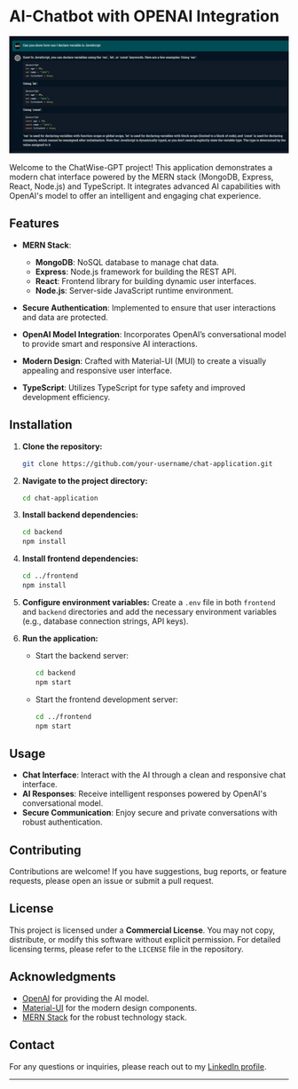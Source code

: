 # AI-Chatbot with OPENAI Integration

![ChatWise-GPT](./public/chat.png)

Welcome to the ChatWise-GPT project! This application demonstrates a modern chat interface powered by the MERN stack (MongoDB, Express, React, Node.js) and TypeScript. It integrates advanced AI capabilities with OpenAI's model to offer an intelligent and engaging chat experience.

## Features

- **MERN Stack**:

  - **MongoDB**: NoSQL database to manage chat data.
  - **Express**: Node.js framework for building the REST API.
  - **React**: Frontend library for building dynamic user interfaces.
  - **Node.js**: Server-side JavaScript runtime environment.

- **Secure Authentication**: Implemented to ensure that user interactions and data are protected.

- **OpenAI Model Integration**: Incorporates OpenAI’s conversational model to provide smart and responsive AI interactions.

- **Modern Design**: Crafted with Material-UI (MUI) to create a visually appealing and responsive user interface.

- **TypeScript**: Utilizes TypeScript for type safety and improved development efficiency.

## Installation

1. **Clone the repository:**

   ```bash
   git clone https://github.com/your-username/chat-application.git
   ```

2. **Navigate to the project directory:**

   ```bash
   cd chat-application
   ```

3. **Install backend dependencies:**

   ```bash
   cd backend
   npm install
   ```

4. **Install frontend dependencies:**

   ```bash
   cd ../frontend
   npm install
   ```

5. **Configure environment variables:**
   Create a `.env` file in both `frontend` and `backend` directories and add the necessary environment variables (e.g., database connection strings, API keys).

6. **Run the application:**
   - Start the backend server:
     ```bash
     cd backend
     npm start
     ```
   - Start the frontend development server:
     ```bash
     cd ../frontend
     npm start
     ```

## Usage

- **Chat Interface**: Interact with the AI through a clean and responsive chat interface.
- **AI Responses**: Receive intelligent responses powered by OpenAI's conversational model.
- **Secure Communication**: Enjoy secure and private conversations with robust authentication.

## Contributing

Contributions are welcome! If you have suggestions, bug reports, or feature requests, please open an issue or submit a pull request.

## License

This project is licensed under a **Commercial License**. You may not copy, distribute, or modify this software without explicit permission. For detailed licensing terms, please refer to the `LICENSE` file in the repository.

## Acknowledgments

- [OpenAI](https://openai.com) for providing the AI model.
- [Material-UI](https://mui.com) for the modern design components.
- [MERN Stack](https://www.mongodb.com/mern-stack) for the robust technology stack.

## Contact

For any questions or inquiries, please reach out to my [LinkedIn profile](https://www.linkedin.com/in/harshit-raizada-32b909231/).

---
